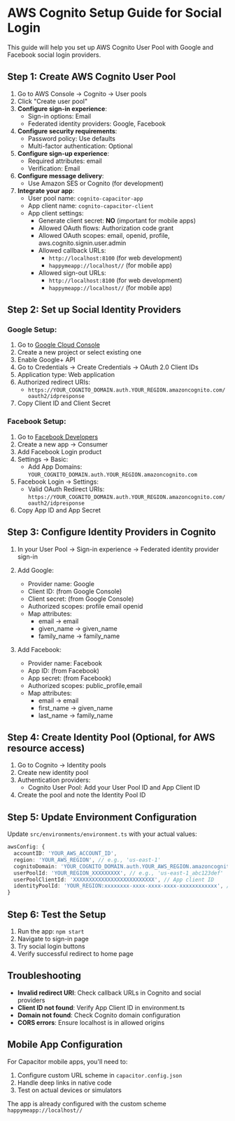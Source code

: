 # AWS Cognito Setup Guide for Social Login

This guide will help you set up AWS Cognito User Pool with Google and Facebook social login providers.

## Step 1: Create AWS Cognito User Pool

1. Go to AWS Console → Cognito → User pools
2. Click "Create user pool"
3. **Configure sign-in experience**:
   - Sign-in options: Email
   - Federated identity providers: Google, Facebook
4. **Configure security requirements**:
   - Password policy: Use defaults
   - Multi-factor authentication: Optional
5. **Configure sign-up experience**:
   - Required attributes: email
   - Verification: Email
6. **Configure message delivery**:
   - Use Amazon SES or Cognito (for development)
7. **Integrate your app**:
   - User pool name: `cognito-capacitor-app`
   - App client name: `cognito-capacitor-client`
   - App client settings:
     - Generate client secret: **NO** (important for mobile apps)
     - Allowed OAuth flows: Authorization code grant
     - Allowed OAuth scopes: email, openid, profile, aws.cognito.signin.user.admin
     - Allowed callback URLs:
       - `http://localhost:8100` (for web development)
       - `happymeapp://localhost//` (for mobile app)
     - Allowed sign-out URLs:
       - `http://localhost:8100` (for web development)
       - `happymeapp://localhost//` (for mobile app)

## Step 2: Set up Social Identity Providers

### Google Setup:
1. Go to [Google Cloud Console](https://console.cloud.google.com/)
2. Create a new project or select existing one
3. Enable Google+ API
4. Go to Credentials → Create Credentials → OAuth 2.0 Client IDs
5. Application type: Web application
6. Authorized redirect URIs:
   - `https://YOUR_COGNITO_DOMAIN.auth.YOUR_REGION.amazoncognito.com/oauth2/idpresponse`
7. Copy Client ID and Client Secret

### Facebook Setup:
1. Go to [Facebook Developers](https://developers.facebook.com/)
2. Create a new app → Consumer
3. Add Facebook Login product
4. Settings → Basic:
   - Add App Domains: `YOUR_COGNITO_DOMAIN.auth.YOUR_REGION.amazoncognito.com`
5. Facebook Login → Settings:
   - Valid OAuth Redirect URIs: `https://YOUR_COGNITO_DOMAIN.auth.YOUR_REGION.amazoncognito.com/oauth2/idpresponse`
6. Copy App ID and App Secret

## Step 3: Configure Identity Providers in Cognito

1. In your User Pool → Sign-in experience → Federated identity provider sign-in
2. Add Google:
   - Provider name: Google
   - Client ID: (from Google Console)
   - Client secret: (from Google Console)
   - Authorized scopes: profile email openid
   - Map attributes:
     - email → email
     - given_name → given_name
     - family_name → family_name

3. Add Facebook:
   - Provider name: Facebook
   - App ID: (from Facebook)
   - App secret: (from Facebook)
   - Authorized scopes: public_profile,email
   - Map attributes:
     - email → email
     - first_name → given_name
     - last_name → family_name

## Step 4: Create Identity Pool (Optional, for AWS resource access)

1. Go to Cognito → Identity pools
2. Create new identity pool
3. Authentication providers:
   - Cognito User Pool: Add your User Pool ID and App Client ID
4. Create the pool and note the Identity Pool ID

## Step 5: Update Environment Configuration

Update `src/environments/environment.ts` with your actual values:

```typescript
awsConfig: {
  accountID: 'YOUR_AWS_ACCOUNT_ID',
  region: 'YOUR_AWS_REGION', // e.g., 'us-east-1'
  cognitoDomain: 'YOUR_COGNITO_DOMAIN.auth.YOUR_AWS_REGION.amazoncognito.com',
  userPoolId: 'YOUR_REGION_XXXXXXXXX', // e.g., 'us-east-1_abc123def'
  userPoolClientId: 'XXXXXXXXXXXXXXXXXXXXXXXXXX', // App client ID
  identityPoolId: 'YOUR_REGION:xxxxxxxx-xxxx-xxxx-xxxx-xxxxxxxxxxxx', // Optional
}
```

## Step 6: Test the Setup

1. Run the app: `npm start`
2. Navigate to sign-in page
3. Try social login buttons
4. Verify successful redirect to home page

## Troubleshooting

- **Invalid redirect URI**: Check callback URLs in Cognito and social providers
- **Client ID not found**: Verify App Client ID in environment.ts
- **Domain not found**: Check Cognito domain configuration
- **CORS errors**: Ensure localhost is in allowed origins

## Mobile App Configuration

For Capacitor mobile apps, you'll need to:

1. Configure custom URL scheme in `capacitor.config.json`
2. Handle deep links in native code
3. Test on actual devices or simulators

The app is already configured with the custom scheme `happymeapp://localhost//`